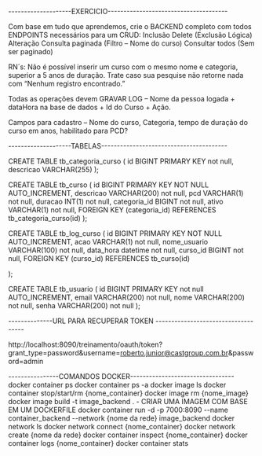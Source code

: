 --------------------EXERCICIO--------------------------------------

Com base em tudo que aprendemos, crie o BACKEND completo com todos ENDPOINTS necessários para um CRUD:
 Inclusão
 Delete (Exclusão Lógica)
 Alteração
 Consulta paginada (Filtro – Nome do curso)
 Consultar todos (Sem ser paginado)

RN´s: Não é possível inserir um curso com o mesmo nome e categoria,  superior a 5 anos de duração. Trate caso sua pesquise não retorne nada com “Nenhum registro encontrado.”

Todas as operações devem GRAVAR LOG – Nome da pessoa logada + dataHora na base de dados + Id do Curso + Ação.

Campos para cadastro – Nome do curso, Categoria, tempo de duração do curso em anos, habilitado para PCD?

--------------------TABELAS----------------------------------------

CREATE TABLE tb_categoria_curso
(
   id BIGINT PRIMARY KEY not null,
   descricao VARCHAR(255)
);


CREATE TABLE tb_curso
(
    id BIGINT PRIMARY KEY NOT NULL AUTO_INCREMENT,
    descricao VARCHAR(200) not null,
    pcd VARCHAR(1) not null,
    duracao INT(1) not null,
    categoria_id BIGINT not null,
    ativo VARCHAR(1) not null,
    FOREIGN KEY (categoria_id) REFERENCES tb_categoria_curso(id)
);

CREATE TABLE tb_log_curso
(
    id BIGINT PRIMARY KEY NOT NULL AUTO_INCREMENT,
    acao VARCHAR(1) not null,
    nome_usuario VARCHAR(100) not null,
    data_hora datetime not null,
    curso_id BIGINT not null,
    FOREIGN KEY (curso_id) REFERENCES tb_curso(id)

);

CREATE TABLE tb_usuario
(
   id BIGINT PRIMARY KEY not null AUTO_INCREMENT,
   email VARCHAR(200) not null,
   nome VARCHAR(200) not null,
   senha VARCHAR(200) not null
);

--------------URL PARA RECUPERAR TOKEN ------------------------------------

http://localhost:8090/treinamento/oauth/token?grant_type=password&username=roberto.junior@castgroup.com.br&password=admin

----------------COMANDOS DOCKER---------------------------------
docker container ps
docker container ps -a
docker image ls
docker container stop/start/rm {nome_container}
docker image rm {nome_image}
docker image build -t image_backend . - CRIAR UMA IMAGEM COM BASE EM UM DOCKERFILE
docker container run -d -p 7000:8090 --name container_backend --network {nome da rede} image_backend 
docker network ls
docker network connect {nome_container}
docker network create {nome da rede}
docker container inspect {nome_container}
docker container logs {nome_container}
docker container stats